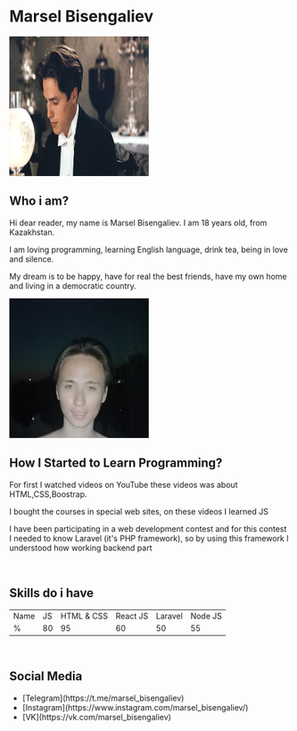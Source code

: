 # Marsel Bisengaliev
<img src="assets/maurice.webp" width="250" height="250" />

<br/>

## Who i am?
<p>Hi dear reader, my name is Marsel Bisengaliev. I am 18 years old, from Kazakhstan.</p>
<p>I am loving programming, learning English language, drink tea, being in love and silence.</p>
<p>My dream is to be happy, have for real the best friends, have my own home and living in a democratic country.</p>
<img src="assets/me.jpg" width="250" height="250" />

<br/>

## How I Started to Learn Programming?
<p>For first I watched videos on YouTube these videos was about HTML,CSS,Boostrap.</p>
<p>I bought the courses in special web sites, on these videos I learned JS</p>
<p>I have been participating in a web development contest and for this contest I needed to know Laravel (it's PHP framework), so by using this framework I understood how working backend part </p>

<br/>

## Skills do i have
<table style="width:100%">
  <tr>
    <td>Name</td>
    <td>JS</td>
    <td>HTML & CSS</td>
    <td>React JS</td>
    <td>Laravel</td>
    <td>Node JS</td>
  </tr>
  <tr>
    <td>%</td>
    <td>80</td>
    <td>95</td>
    <td>60</td>
    <td>50</td>
    <td>55</td>
  </tr>
</table>

<br/>

## Social Media
<ul>
    <li>[Telegram](https://t.me/marsel_bisengaliev)</li>
    <li>[Instagram](https://www.instagram.com/marsel_bisengaliev/)</li>
    <li>[VK](https://vk.com/marsel_bisengaliev)</li>
</ul>
